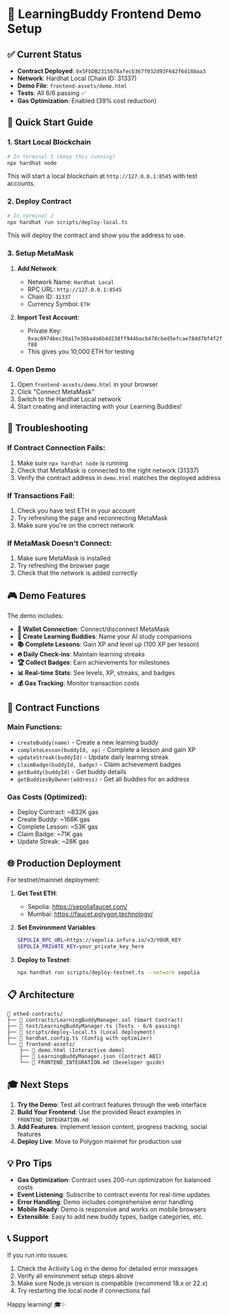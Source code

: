 # 🚀 LearningBuddy Frontend Demo Setup

## ✅ Current Status
- **Contract Deployed**: `0x5FbDB2315678afecb367f032d93F642f64180aa3`
- **Network**: Hardhat Local (Chain ID: 31337)  
- **Demo File**: `frontend-assets/demo.html`
- **Tests**: All 6/6 passing ✅
- **Gas Optimization**: Enabled (39% cost reduction)

## 🎯 Quick Start Guide

### 1. Start Local Blockchain
```bash
# In terminal 1 (keep this running)
npx hardhat node
```

This will start a local blockchain at `http://127.0.0.1:8545` with test accounts.

### 2. Deploy Contract
```bash
# In terminal 2
npx hardhat run scripts/deploy-local.ts
```

This will deploy the contract and show you the address to use.

### 3. Setup MetaMask
1. **Add Network**:
   - Network Name: `Hardhat Local`
   - RPC URL: `http://127.0.0.1:8545`
   - Chain ID: `31337`
   - Currency Symbol: `ETH`

2. **Import Test Account**:
   - Private Key: `0xac0974bec39a17e36ba4a6b4d238ff944bacb478cbed5efcae784d7bf4f2ff80`
   - This gives you 10,000 ETH for testing

### 4. Open Demo
1. Open `frontend-assets/demo.html` in your browser
2. Click "Connect MetaMask"
3. Switch to the Hardhat Local network
4. Start creating and interacting with your Learning Buddies!

## 🔧 Troubleshooting

### If Contract Connection Fails:
1. Make sure `npx hardhat node` is running
2. Check that MetaMask is connected to the right network (31337)
3. Verify the contract address in `demo.html` matches the deployed address

### If Transactions Fail:
1. Check you have test ETH in your account
2. Try refreshing the page and reconnecting MetaMask
3. Make sure you're on the correct network

### If MetaMask Doesn't Connect:
1. Make sure MetaMask is installed
2. Try refreshing the browser page
3. Check that the network is added correctly

## 🎮 Demo Features

The demo includes:
- **👤 Wallet Connection**: Connect/disconnect MetaMask
- **🐣 Create Learning Buddies**: Name your AI study companions
- **📚 Complete Lessons**: Gain XP and level up (100 XP per lesson)
- **🔥 Daily Check-ins**: Maintain learning streaks
- **🏆 Collect Badges**: Earn achievements for milestones
- **📊 Real-time Stats**: See levels, XP, streaks, and badges
- **💰 Gas Tracking**: Monitor transaction costs

## 📱 Contract Functions

### Main Functions:
- `createBuddy(name)` - Create a new learning buddy
- `completeLesson(buddyId, xp)` - Complete a lesson and gain XP
- `updateStreak(buddyId)` - Update daily learning streak
- `claimBadge(buddyId, badge)` - Claim achievement badges
- `getBuddy(buddyId)` - Get buddy details
- `getBuddiesByOwner(address)` - Get all buddies for an address

### Gas Costs (Optimized):
- Deploy Contract: ~832K gas
- Create Buddy: ~166K gas  
- Complete Lesson: ~53K gas
- Claim Badge: ~71K gas
- Update Streak: ~28K gas

## 🌐 Production Deployment

For testnet/mainnet deployment:

1. **Get Test ETH**:
   - Sepolia: https://sepoliafaucet.com/
   - Mumbai: https://faucet.polygon.technology/

2. **Set Environment Variables**:
   ```bash
   SEPOLIA_RPC_URL=https://sepolia.infura.io/v3/YOUR_KEY
   SEPOLIA_PRIVATE_KEY=your_private_key_here
   ```

3. **Deploy to Testnet**:
   ```bash
   npx hardhat run scripts/deploy-testnet.ts --network sepolia
   ```

## 📋 Architecture

```
📁 ethed-contracts/
├── 📄 contracts/LearningBuddyManager.sol (Smart Contract)
├── 📄 test/LearningBuddyManager.ts (Tests - 6/6 passing)
├── 📄 scripts/deploy-local.ts (Local deployment)
├── 📄 hardhat.config.ts (Config with optimizer)
└── 📁 frontend-assets/
    ├── 📄 demo.html (Interactive demo)
    ├── 📄 LearningBuddyManager.json (Contract ABI)
    └── 📄 FRONTEND_INTEGRATION.md (Developer guide)
```

## 🎓 Next Steps

1. **Try the Demo**: Test all contract features through the web interface
2. **Build Your Frontend**: Use the provided React examples in `FRONTEND_INTEGRATION.md`
3. **Add Features**: Implement lesson content, progress tracking, social features
4. **Deploy Live**: Move to Polygon mainnet for production use

## 💡 Pro Tips

- **Gas Optimization**: Contract uses 200-run optimization for balanced costs
- **Event Listening**: Subscribe to contract events for real-time updates  
- **Error Handling**: Demo includes comprehensive error handling
- **Mobile Ready**: Demo is responsive and works on mobile browsers
- **Extensible**: Easy to add new buddy types, badge categories, etc.

## 📞 Support

If you run into issues:
1. Check the Activity Log in the demo for detailed error messages
2. Verify all environment setup steps above
3. Make sure Node.js version is compatible (recommend 18.x or 22.x)
4. Try restarting the local node if connections fail

Happy learning! 🎓✨